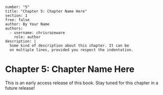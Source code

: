 ```metadata
number: "5"
title: "Chapter 5: Chapter Name Here"
section: 1
free: false
author: By Your Name
authors:
  - username: chrisrazeware
    role: author
description: |
  Some kind of description about this chapter. It can be
  on multiple lines, provided you respect the indentation.
```

# Chapter 5: Chapter Name Here

This is an early access release of this book. Stay tuned for this chapter in a future release!